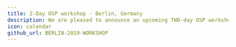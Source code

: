 ```yaml
---
title: 2-Day OSP workshop - Berlin, Germany
description: We are pleased to announce an upcoming TWO-day OSP workshop on PBPK and DDI. The workshop will take place on February 21th and 22nd, 2019.
icon: calendar
github_url: BERLIN-2019-WORKSHOP
---
```

